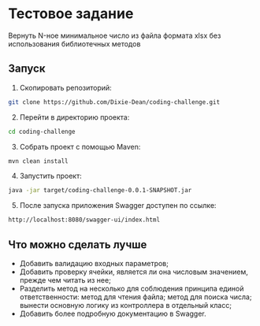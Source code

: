 
# Тестовое задание
Вернуть N-ное минимальное число из файла формата xlsx без использования библиотечных методов


## Запуск

1. Скопировать репозиторий:
```bash
git clone https://github.com/Dixie-Dean/coding-challenge.git
```
2. Перейти в директорию проекта:
```bash
cd coding-challenge
```
3. Собрать проект с помощью Maven:
```bash
mvn clean install
```
4. Запустить проект:
```bash
java -jar target/coding-challenge-0.0.1-SNAPSHOT.jar
```
5. После запуска приложения Swagger доступен по ссылке:
```bash
http://localhost:8080/swagger-ui/index.html
```

## Что можно сделать лучше
- Добавить валидацию входных параметров;
- Добавить проверку ячейки, является ли она числовым значением, прежде чем читать из нее;
- Разделить метод на несколько для соблюдения принципа единой ответственности: метод для чтения файла; метод для поиска числа; вынести основную логику из контроллера в отдельный класс;
- Добавить более подробную документацию в Swagger.
